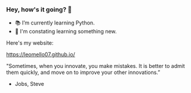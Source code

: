 ### Hey, how's it going? 👋

- :books:   I’m currently learning Python.
- :8ball:   I'm constating learning something new. 

Here's my website:

https://leomello07.github.io/

"Sometimes, when you innovate, you make mistakes. It is better to admit them quickly, and move on to improve your other innovations.”
- Jobs, Steve

